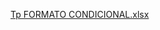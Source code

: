 [Tp FORMATO CONDICIONAL.xlsx](https://github.com/user-attachments/files/16703032/Tp.FORMATO.CONDICIONAL.xlsx)
